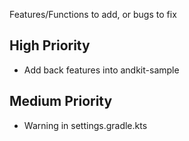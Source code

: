 Features/Functions to add, or bugs to fix

## High Priority
- Add back features into andkit-sample

## Medium Priority
- Warning in settings.gradle.kts

